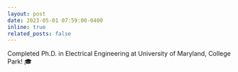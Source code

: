 ```yaml
---
layout: post
date: 2023-05-01 07:59:00-0400
inline: true
related_posts: false
---
```


Completed Ph.D. in Electrical Engineering at University of Maryland, College Park! 🎓
